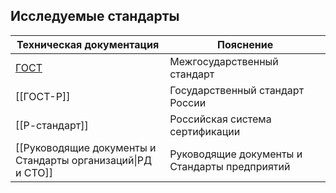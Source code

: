 ## Исследуемые стандарты

| Техническая документация                                    | Пояснение                                     |
| ----------------------------------------------------------- | --------------------------------------------- |
| [ГОСТ](BASE/Межгосударственный_стандарт.md)                       | Межгосударственный стандарт                   |
| [[ГОСТ-Р]]                                                  | Государственный стандарт России               |
| [[Р-стандарт]]                                              | Российская система сертификации               |
| [[Руководящие документы и Стандарты организаций\|РД и СТО]] | Руководящие документы и Стандарты предприятий |
